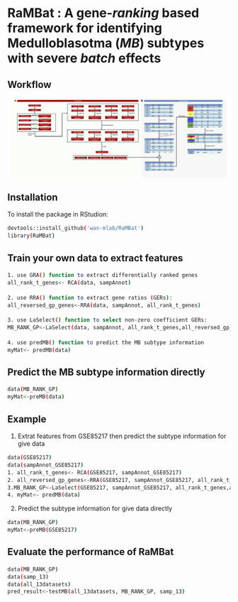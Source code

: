 # RaMBat : A gene-_ranking_ based framework for identifying Medulloblasotma (_MB_) subtypes with severe _batch_ effects

## Workflow
![Workflow of RaMBat](workflow.png)

## Installation
To install the package in RStudion:
```bash
devtools::install_github('wan-mlab/RaMBat')
library(RaMBat)
```

## Train your own data to extract features
```bash
1. use GRA() function to extract differentially ranked genes
all_rank_t_genes<- RCA(data, sampAnnot)

2. use RRA() function to extract gene ratios (GERs):
all_reversed_gp_genes<-RRA(data, sampAnnot, all_rank_t_genes)

3. use LaSelect() function to select non-zero coefficient GERs:
MB_RANK_GP<-LaSelect(data, sampAnnot, all_rank_t_genes,all_reversed_gp_genes)

4. use predMB() function to predict the MB subtype information
myMat<- predMB(data)
```

## Predict the MB subtype information directly
```bash
data(MB_RANK_GP)
myMat<-preMB(data)
```

## Example
1. Extrat features from GSE85217 then predict the subtype information for give data
```bash
data(GSE85217)
data(sampAnnot_GSE85217)
1. all_rank_t_genes<- RCA(GSE85217, sampAnnot_GSE85217)
2. all_reversed_gp_genes<-RRA(GSE85217, sampAnnot_GSE85217, all_rank_t_genes)
3.MB_RANK_GP<-LaSelect(GSE85217, sampAnnot_GSE85217, all_rank_t_genes,all_reversed_gp_genes)
4. myMat<- predMB(data)
```
2. Predict the subtype information for give data directly
```bash
data(MB_RANK_GP)
myMat<-preMB(GSE85217)
```
## Evaluate the performance of RaMBat
```bash
data(MB_RANK_GP)
data(samp_13)
data(all_13datasets)
pred_result<-testMB(all_13datasets, MB_RANK_GP, samp_13)
```
